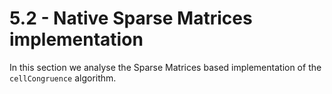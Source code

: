# 5.2 - Native Sparse Matrices implementation

In this section we analyse the Sparse Matrices based implementation of the ```cellCongruence``` algorithm.